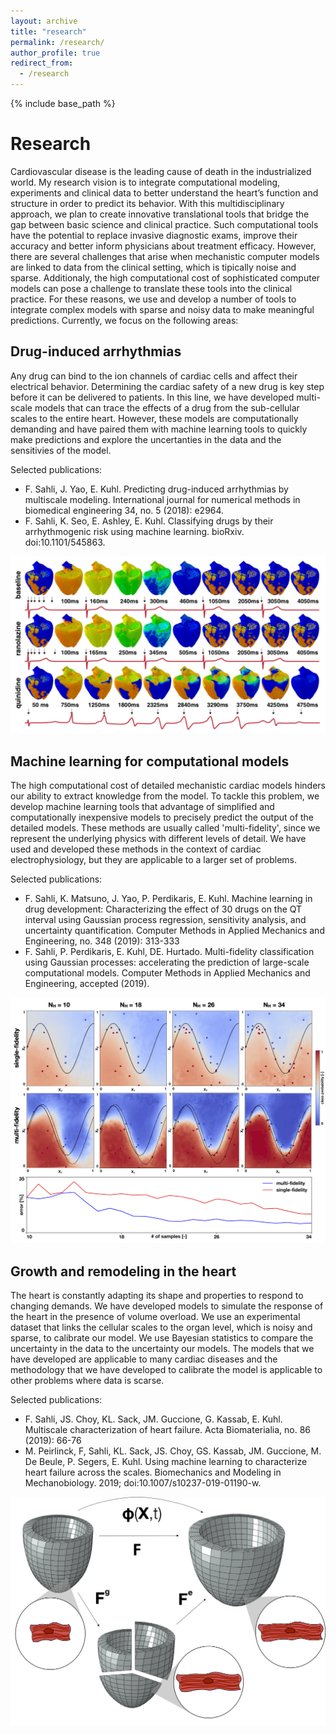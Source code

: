```yaml
---
layout: archive
title: "research"
permalink: /research/
author_profile: true
redirect_from:
  - /research
---
```


{% include base_path %}

Research
======

Cardiovascular disease is the leading cause of death in the industrialized world. My research vision is to integrate computational modeling, experiments and clinical data to better understand the heart’s function and structure in order to predict its behavior. With this multidisciplinary approach, we plan to create innovative translational tools that bridge the gap between basic science and clinical practice. Such computational tools have the potential to replace invasive diagnostic exams, improve their accuracy and better inform physicians about treatment efficacy. However, there are several challenges that arise when mechanistic computer models are linked to data from the clinical setting, which is tipically noise and sparse. Additionaly, the high computational cost of sophisticated computer models can pose a challenge to translate these tools into the clinical practice. For these reasons, we use and develop a number of tools to integrate complex models with sparse and noisy data to make meaningful predictions. Currently, we focus on the following areas:

## Drug-induced arrhythmias

Any drug can bind to the ion channels of cardiac cells and affect their electrical behavior. Determining the cardiac safety of a new drug is key step before it can be delivered to patients. In this line, we have developed multi-scale models that can trace the effects of a drug from the sub-cellular scales to the entire heart. However, these models are computationally demanding and have paired them with machine learning tools to quickly make predictions and explore the uncertanties in the data and the sensitivies of the model.

Selected publications:

- F. Sahli, J. Yao, E. Kuhl. Predicting drug-induced arrhythmias by multiscale modeling. International journal for numerical methods in biomedical engineering 34, no. 5 (2018): e2964.
- F. Sahli, K. Seo, E. Ashley, E. Kuhl. Classifying drugs by their arrhythmogenic risk using machine learning. bioRxiv. doi:10.1101/545863.

![heart simulation](/images/drugs.png)

## Machine learning for computational models

The high computational cost of detailed mechanistic cardiac models hinders our ability to extract knowledge from the model. To tackle this problem, we develop machine learning tools that advantage of simplified and computationally inexpensive models to precisely predict the output of the detailed models. These methods are usually called 'multi-fidelity', since we represent the underlying physics with different levels of detail. We have used and developed these methods in the context of cardiac electrophysiology, but they are applicable to a larger set of problems.

Selected publications:

- F. Sahli, K. Matsuno, J. Yao, P. Perdikaris, E. Kuhl. Machine learning in drug development: Characterizing the effect of 30 drugs on the QT interval using Gaussian process regression, sensitivity analysis, and uncertainty quantification. Computer Methods in Applied Mechanics and Engineering, no. 348 (2019): 313-333
- F. Sahli, P. Perdikaris, E. Kuhl, DE. Hurtado. Multi-fidelity classification using Gaussian processes: accelerating the prediction of large-scale computational models. Computer Methods in Applied Mechanics and Engineering, accepted (2019).

![multi-fidelity](/images/sine_example.png)

## Growth and remodeling in the heart

The heart is constantly adapting its shape and properties to respond to changing demands. We have developed models to simulate the response of the heart in the presence of volume overload. We use an experimental dataset that links the cellular scales to the organ level, which is noisy and sparse, to calibrate our model. We use Bayesian statistics to compare the uncertainty in the data to the uncertainty our models. The models that we have developed are applicable to many cardiac diseases and the methodology that we have developed to calibrate the model is applicable to other problems where data is scarse.

Selected publications:

- F. Sahli, JS. Choy, KL. Sack, JM. Guccione, G. Kassab, E. Kuhl. Multiscale characterization of heart failure. Acta Biomaterialia, no. 86 (2019): 66-76
- M. Peirlinck, F, Sahli, KL. Sack, JS. Choy, GS. Kassab, JM. Guccione, M. De Beule, P. Segers, E. Kuhl. Using machine learning to characterize heart failure across the scales. Biomechanics and Modeling in Mechanobiology. 2019; doi:10.1007/s10237-019-01190-w.

![growth](/images/fig_growth.png)
